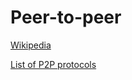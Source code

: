 # Peer-to-peer
[Wikipedia](https://en.wikipedia.org/wiki/Peer-to-peer)

[List of P2P protocols](https://en.wikipedia.org/wiki/List_of_P2P_protocols)